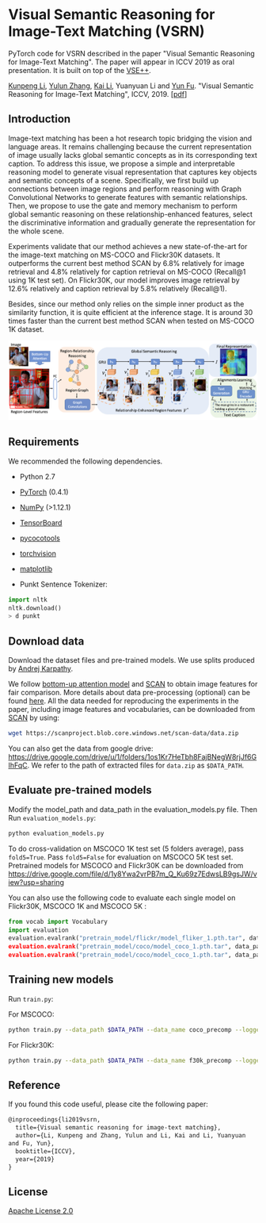 # Visual Semantic Reasoning for Image-Text Matching (VSRN)
PyTorch code for VSRN described in the paper "Visual Semantic Reasoning for Image-Text Matching". The paper will appear in ICCV 2019 as oral presentation. It is built on top of the [VSE++](https://github.com/fartashf/vsepp).

[Kunpeng Li](https://kunpengli1994.github.io/), [Yulun Zhang](http://yulunzhang.com/), [Kai Li](http://kailigo.github.io/), Yuanyuan Li and [Yun Fu](http://www1.ece.neu.edu/~yunfu/). "Visual Semantic Reasoning for Image-Text Matching", ICCV, 2019. [[pdf](https://arxiv.org/pdf/1909.02701.pdf)]

## Introduction
Image-text matching has been a hot research topic bridging the vision and language areas. It remains challenging because the current representation of image usually lacks global semantic concepts as in its corresponding text caption. To address this issue, we propose a simple and interpretable reasoning model to generate visual representation that captures key objects and semantic concepts of a scene. Specifically, we first build up connections between image regions and perform reasoning with Graph Convolutional Networks to generate features with semantic relationships. Then, we propose to use the gate and memory mechanism to perform global semantic reasoning on these relationship-enhanced features, select the discriminative information and gradually generate the representation for the whole scene. 

Experiments validate that our method achieves a new state-of-the-art for the image-text matching on MS-COCO and Flickr30K datasets. It outperforms the current best method SCAN by 6.8\% relatively for image retrieval and 4.8\% relatively for caption retrieval on MS-COCO (Recall@1 using 1K test set). On Flickr30K, our model improves image retrieval by 12.6\% relatively and caption retrieval by 5.8\% relatively (Recall@1). 

Besides, since our method only relies on the simple inner product as the similarity function, it is quite efficient at the inference stage. It is around 30 times faster than the current best method SCAN when tested on MS-COCO 1K dataset.

![model](/fig/model.png)

## Requirements 
We recommended the following dependencies.

* Python 2.7 
* [PyTorch](http://pytorch.org/) (0.4.1)
* [NumPy](http://www.numpy.org/) (>1.12.1)
* [TensorBoard](https://github.com/TeamHG-Memex/tensorboard_logger)
* [pycocotools](https://github.com/cocodataset/cocoapi)
* [torchvision]()
* [matplotlib]()


* Punkt Sentence Tokenizer:
```python
import nltk
nltk.download()
> d punkt
```

## Download data

Download the dataset files and pre-trained models. We use splits produced by [Andrej Karpathy](http://cs.stanford.edu/people/karpathy/deepimagesent/). 

We follow [bottom-up attention model](https://github.com/peteanderson80/bottom-up-attention) and [SCAN](https://github.com/kuanghuei/SCAN) to obtain image features for fair comparison. More details about data pre-processing (optional) can be found [here](https://github.com/kuanghuei/SCAN/blob/master/README.md#data-pre-processing-optional). All the data needed for reproducing the experiments in the paper, including image features and vocabularies, can be downloaded from [SCAN](https://github.com/kuanghuei/SCAN) by using:

```bash
wget https://scanproject.blob.core.windows.net/scan-data/data.zip
```

You can also get the data from google drive: https://drive.google.com/drive/u/1/folders/1os1Kr7HeTbh8FajBNegW8rjJf6GIhFqC. We refer to the path of extracted files for `data.zip` as `$DATA_PATH`. 

## Evaluate pre-trained models
Modify the model_path and data_path in the evaluation_models.py file. Then Run `evaluation_models.py`:

```bash
python evaluation_models.py
```

To do cross-validation on MSCOCO 1K test set (5 folders average), pass `fold5=True`. Pass `fold5=False` for evaluation on MSCOCO 5K test set. Pretrained models for MSCOCO and Flickr30K can be downloaded from https://drive.google.com/file/d/1y8Ywa2vrPB7m_Q_Ku69z7EdwsLB9gsJW/view?usp=sharing 

You can also use the following code to evaluate each single model on Flickr30K, MSCOCO 1K and MSCOCO 5K :

```python
from vocab import Vocabulary
import evaluation
evaluation.evalrank("pretrain_model/flickr/model_fliker_1.pth.tar", data_path="$DATA_PATH", split="test", fold5=False)'
evaluation.evalrank("pretrain_model/coco/model_coco_1.pth.tar", data_path="$DATA_PATH", split="testall", fold5=True)'
evaluation.evalrank("pretrain_model/coco/model_coco_1.pth.tar", data_path="$DATA_PATH", split="testall", fold5=False)'
```

## Training new models
Run `train.py`:

For MSCOCO:

```bash
python train.py --data_path $DATA_PATH --data_name coco_precomp --logger_name runs/coco_VSRN --max_violation
```

For Flickr30K:

```bash
python train.py --data_path $DATA_PATH --data_name f30k_precomp --logger_name runs/flickr_VSRN --max_violation --lr_update 10 --num_epochs 20 --max_len 60
```


## Reference

If you found this code useful, please cite the following paper:

    @inproceedings{li2019vsrn,
      title={Visual semantic reasoning for image-text matching},
      author={Li, Kunpeng and Zhang, Yulun and Li, Kai and Li, Yuanyuan and Fu, Yun},
      booktitle={ICCV},
      year={2019}
    }

## License

[Apache License 2.0](http://www.apache.org/licenses/LICENSE-2.0)


